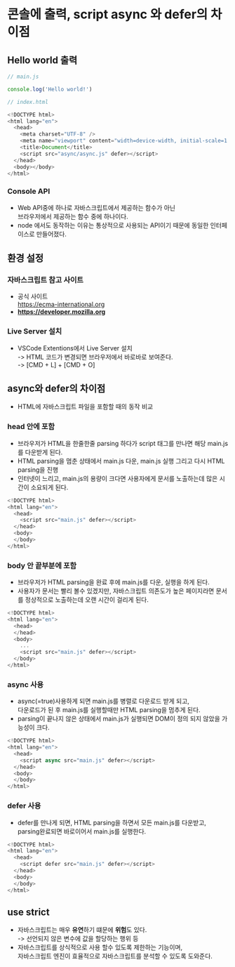 

# 콘솔에 출력, script async 와 defer의 차이점

## Hello world 출력
``` javascript
// main.js

console.log('Hello world!')
```
``` javascript
// index.html

<!DOCTYPE html>
<html lang="en">
  <head>
    <meta charset="UTF-8" />
    <meta name="viewport" content="width=device-width, initial-scale=1.0" />
    <title>Document</title>
    <script src="async/async.js" defer></script>
  </head>
  <body></body>
</html>
```

### Console API
- Web API중에 하나로 자바스크립트에서 제공하는 함수가 아닌  
  브라우저에서 제공하는 함수 중에 하나이다.
- node 에서도 동작하는 이유는 통상적으로 사용되는 API이기 때문에 동일한 인터페이스로 만들어졌다.

## 환경 설정
### 자바스크립트 참고 사이트
- 공식 사이트    
  https://ecma-international.org
- 
  **https://developer.mozilla.org**

### Live Server 설치  
- VSCode Extentions에서 Live Server 설치  
  -> HTML 코드가 변경되면 브라우저에서 바로바로 보여준다.  
  -> [CMD + L] + [CMD + O]

## async와 defer의 차이점
- HTML에 자바스크립트 파일을 포함할 때의 동작 비교

### head 안에 포함
- 브라우저가 HTML을 한줄한줄 parsing 하다가 script 태그를 만나면 해당 main.js를 다운받게 된다.
- HTML parsing을 멈춘 상태에서 main.js 다운, main.js 실행 그리고 다시 HTML parsing을 진행
- 인터넷이 느리고, main.js의 용량이 크다면 사용자에게 문서를 노출하는데 많은 시간이 소요되게 된다.
``` javascript
<!DOCTYPE html>
<html lang="en">
  <head>
    <script src="main.js" defer></script>
  </head>
  <body>
  </body>
</html>
```

### body 안 끝부분에 포함
- 브라우저가 HTML parsing을 완료 후에 main.js를 다운, 실행을 하게 된다.
- 사용자가 문서는 빨리 볼수 있겠지만, 자바스크립트 의존도가 높은 페이지라면 문서를 정상적으로 노출하는데 오랜 시간이 걸리게 된다.
``` javascript
<!DOCTYPE html>
<html lang="en">
  <head>
  </head>
  <body>
    ...
    <script src="main.js" defer></script>
  </body>
</html>
```

### async 사용
- async(=true)사용하게 되면 main.js를 병렬로 다운로드 받게 되고,  
  다운로드가 된 후 main.js를 실행할때만 HTML parsing을 멈추게 된다.
- parsing이 끝나지 않은 상태에서 main.js가 실행되면 DOM이 정의 되지 않았을 가능성이 크다.
``` javascript
<!DOCTYPE html>
<html lang="en">
  <head>
    <script async src="main.js" defer></script>
  </head>
  <body>
  </body>
</html>
```

### defer 사용
- defer를 만나게 되면, HTML parsing을 하면서 모든 main.js를 다운받고,  
  parsing완료되면 바로이어서 main.js를 실행한다.
``` javascript
<!DOCTYPE html>
<html lang="en">
  <head>
    <script defer src="main.js" defer></script>
  </head>
  <body>
  </body>
</html>
```

## use strict
- 자바스크립트는 매우 **유연**하기 떄문에 **위험**도 있다.  
  -> 선언되지 않은 변수에 값을 할당하는 행위 등
- 자바스크립트를 상식적으로 사용 할수 있도록 제한하는 기능이며,  
  자바스크립트 엔진이 효율적으로 자바스크립트를 분석할 수 있도록 도와준다.